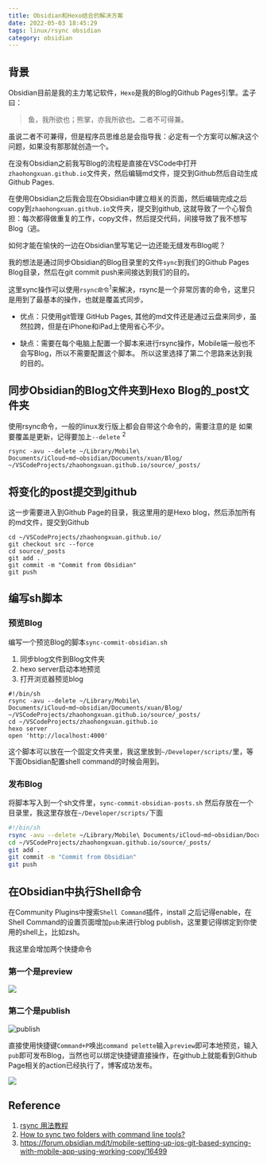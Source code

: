 ```yaml
---
title: Obsidian和Hexo结合的解决方案
date: 2022-05-03 18:45:29
tags: linux/rsync obsidian
category: obsidian
---
```


## 背景

Obsidian目前是我的主力笔记软件，`Hexo`是我的Blog的Github Pages引擎。孟子曰：

> 鱼，我所欲也；熊掌，亦我所欲也。二者不可得兼。

虽说二者不可兼得，但是程序员思维总是会指导我：必定有一个方案可以解决这个问题，如果没有那那就创造一个。

在没有Obsidian之前我写Blog的流程是直接在VSCode中打开`zhaohongxuan.github.io`文件夹，然后编辑md文件，提交到Github然后自动生成Github Pages.

在使用Obsidian之后我会现在Obsidian中建立相关的页面，然后编辑完成之后copy到`zhaohongxuan.github.io`文件夹，提交到github, 这就导致了一个心智负担：每次都得做重复的工作，copy文件，然后提交代码，间接导致了我不想写Blog（逃。

如何才能在愉快的一边在Obsidian里写笔记一边还能无缝发布Blog呢？

<!-- more -->

我的想法是通过同步Obsidian的Blog目录里的文件`sync`到我们的Github Pages Blog目录，然后在git commit push来间接达到我们的目的。

这里sync操作可以使用`rsync命令`<sup>1</sup>来解决，rsync是一个非常厉害的命令，这里只是用到了最基本的操作，也就是覆盖式同步。

- 优点：只使用git管理 GitHub Pages, 其他的md文件还是通过云盘来同步，虽然拉跨，但是在iPhone和iPad上使用省心不少。

- 缺点：需要在每个电脑上配置一个脚本来进行rsync操作，Mobile端一般也不会写Blog，所以不需要配置这个脚本。
所以这里选择了第二个思路来达到我的目的。

## 同步Obsidian的Blog文件夹到Hexo Blog的_post文件夹
使用rsync命令，一般的linux发行版上都会自带这个命令的，需要注意的是
如果要覆盖是更新，记得要加上`--delete` <sup>2</sup>

```shell
rsync -avu --delete ~/Library/Mobile\ Documents/iCloud~md~obsidian/Documents/xuan/Blog/ ~/VSCodeProjects/zhaohongxuan.github.io/source/_posts/
```

## 将变化的post提交到github

这一步需要进入到Github Page的目录，我这里用的是Hexo blog，然后添加所有的md文件，提交到Github
```shell
cd ~/VSCodeProjects/zhaohongxuan.github.io/
git checkout src --force
cd source/_posts
git add .
git commit -m "Commit from Obsidian"
git push

```

## 编写sh脚本

### 预览Blog

编写一个预览Blog的脚本`sync-commit-obsidian.sh` 
1. 同步blog文件到Blog文件夹
2. hexo server启动本地预览
3. 打开浏览器预览blog

```shell
#!/bin/sh
rsync -avu --delete ~/Library/Mobile\ Documents/iCloud~md~obsidian/Documents/xuan/Blog/ ~/VSCodeProjects/zhaohongxuan.github.io/source/_posts/
cd ~/VSCodeProjects/zhaohongxuan.github.io
hexo server
open 'http://localhost:4000'

```

这个脚本可以放在一个固定文件夹里，我这里放到`~/Developer/scripts/`里，等下面Obsidian配置shell command的时候会用到。

### 发布Blog

将脚本写入到一个sh文件里，`sync-commit-obsidian-posts.sh` 然后存放在一个目录里，我这里存放在`~/Developer/scripts/`下面
```bash
#!/bin/sh
rsync -avu --delete ~/Library/Mobile\ Documents/iCloud~md~obsidian/Documents/xuan/Blog/ ~/VSCodeProjects/zhaohongxuan.github.io/source/_posts/
cd ~/VSCodeProjects/zhaohongxuan.github.io/source/_posts/
git add .
git commit -m "Commit from Obsidian"
git push
```


## 在Obsidian中执行Shell命令
在Community Plugins中搜索`Shell Command`插件，install 之后记得enable，在Shell Command的设置页面增加`pub`来进行blog publish，这里要记得绑定到你使用的shell上，比如zsh。

我这里会增加两个快捷命令

### 第一个是preview

![](https://cdn.jsdelivr.net/gh/zhaohongxuan/picgo@master/20220504090032.png)


### 第二个是publish

![publish](https://cdn.jsdelivr.net/gh/zhaohongxuan/picgo@master/20220503180128.png)

直接使用快捷键`Command+P`唤出`command pelette`输入`preview`即可本地预览，输入`pub`即可发布Blog，当然也可以绑定快捷键直接操作，在github上就能看到Github Page相关的action已经执行了，博客成功发布。

![](https://cdn.jsdelivr.net/gh/zhaohongxuan/picgo@master/20220503164014.png)


## Reference
1.  [rsync 用法教程](https://www.ruanyifeng.com/blog/2020/08/rsync.html)
2. [How to sync two folders with command line tools?](https://unix.stackexchange.com/questions/203846/how-to-sync-two-folders-with-command-line-tools)
3. https://forum.obsidian.md/t/mobile-setting-up-ios-git-based-syncing-with-mobile-app-using-working-copy/16499